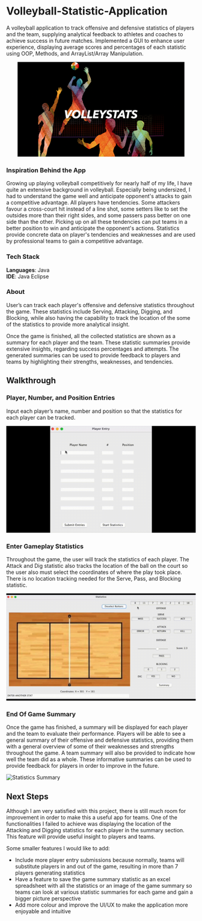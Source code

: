 # Volleyball-Statistic-Application
A volleyball application to track offensive and defensive statistics of players and the team, supplying analytical feedback to athletes and coaches to achieve success in future matches. Implemented a GUI to enhance user experience, displaying average scores and percentages of each statistic using OOP, Methods, and ArrayList/Array Manipulation.

<p align="center">
  <img src="/demo/VolleyStats-Tiitle.png" alt="VolleyStats" width="444" height="251"/>
</p> 

### Inspiration Behind the App
Growing up playing volleyball competitively for nearly half of my life, I have quite an extensive background in volleyball. Especially being undersized, I had to understand the game well and anticipate opponent's attacks to gain a competitive advantage. All players have tendencies. Some attackers favour a cross-court hit instead of a line shot, some setters like to set the outsides more than their right sides, and some passers pass better on one side than the other. Picking up on all these tendencies can put teams in a better position to win and anticipate the opponent's actions. Statistics provide concrete data on player's tendencies and weaknesses and are used by professional teams to gain a competitive advantage.

### Tech Stack
**Languages**: Java </br>
**IDE**: Java Eclipse </br>

### About
User’s can track each player's offensive and defensive statistics throughout the game. These statistics include Serving, Attacking, Digging, and Blocking, while also having the capability to track the location of the some of the statistics to provide more analytical insight. 

Once the game is finished, all the collected statistics are shown as a summary for each player and the team. These statistic summaries provide extensive insights, regarding success percentages and attempts. The generated summaries can be used to provide feedback to players and teams by highlighting their strengths, weaknesses, and tendencies. 

## Walkthrough
### Player, Number, and Position Entries
Input each player’s name, number and position so that the statistics for each player can be tracked.

![Player Entries](/demo/Player-Entries.gif)

### Enter Gameplay Statistics
Throughout the game, the user will track the statistics of each player. The Attack and Dig statistic also tracks the location of the ball on the court so the user also must select the coordinates of where the play took place. There is no location tracking needed for the Serve, Pass, and Blocking statistic.

![Track Stats](demo/Track-Stats.gif)

### End Of Game Summary
Once the game has finished, a summary will be displayed for each player and the team to evaluate their performance. Players will be able to see a general summary of their offensive and defensive statistics, providing them with a general overview of some of their weaknesses and strengths throughout the game. A team summary will also be provided to indicate how well the team did as a whole. These informative summaries can be used to provide feedback for players in order to improve in the future. 

![Statistics Summary](/app-demo/Statistics-Summary.gif)

## Next Steps 
Although I am very satisfied with this project, there is still much room for improvement in order to make this a useful app for teams. One of the functionalities I failed to achieve was displaying the location of the Attacking and Digging statistics for each player in the summary section. This feature will provide useful insight to players and teams. </br>

Some smaller features I would like to add: </br>

* Include more player entry submissions because normally, teams will substitute players in and out of the game, resulting in more than 7 players generating statistics
* Have a feature to save the game summary statistic as an excel spreadsheet with all the statistics or an image of the game summary so teams can look at various statistic summaries for each game and gain a bigger picture perspective
* Add more colour and improve the UI/UX to make the application more enjoyable and intuitive 









